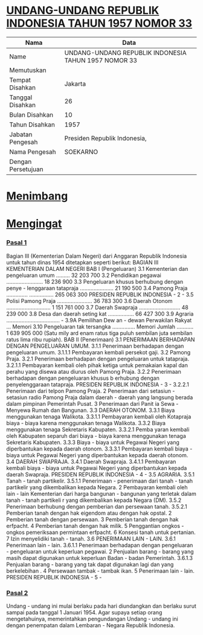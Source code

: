 # [UNDANG-UNDANG REPUBLIK INDONESIA TAHUN 1957 NOMOR 33](http://example.org/legal/document/uu/1957/33)

| Nama | Data |
| ------ | ----- |
|Name|UNDANG-UNDANG REPUBLIK INDONESIA TAHUN 1957 NOMOR 33|
|Memutuskan||
|Tempat Disahkan|Jakarta|
|Tanggal Disahkan|26|
|Bulan Disahkan|10|
|Tahun Disahkan|1957|
|Jabatan Pengesah|Presiden Republik Indonesia,|
|Nama Pengesah|SOEKARNO|
|Dengan Persetujuan||
# [Menimbang](http://example.org/legal/document/uu/1957/33/menimbang)

# [Mengingat](http://example.org/legal/document/uu/1957/33/mengingat)


### [Pasal 1](http://example.org/legal/document/uu/1957/33/pasal/0001)
Bagian III (Kementerian Dalam Negeri) dari Anggaran Republik Indonesia untuk tahun dinas 1954 ditetapkan seperti berikut: BAGIAN III KEMENTERIAN DALAM NEGERI BAB I (Pengeluaran) 3.1 Kementerian dan pengeluaran umum ......... 32 203 700 3.2 Pendidikan pegawai ........................ 18 236 900 3.3 Pengeluaran khusus berhubung dengan penye - lenggaraan tatapraja ...................... 21 190 500 3.4 Pamong Praja .............. ................ 265 063 300 PRESIDEN REPUBLIK INDONESIA - 2 - 3.5 Polisi Pamong Praja ....................... 36 783 300 3.6 Daerah Otonom ............................. 1 151 761 000 3.7 Daerah Swapraja ........................... 48 239 000 3.8 Desa dan daerah seting kat ................. 66 427 300 3.9 Agraria ................................... - 3.9A Pemilihan Dew an - dewan Perwakilan Rakyat ... Memori 3.10 Pengeluaran tak tersangka ............... Memori Jumlah ........... 1 639 905 000 (Satu mily ard enam ratus tiga puluh sembilan juta sembilan ratus lima ribu rupiah). BAB II (Penerimaan) 3.1 PENERIMAAN BERHADAPAN DENGAN PENGELUARAN UMUM. 3.1.1 Penerimaan berhadapan dengan pengeluaran umum. 3.1.1.1 Pembayaran kembali persekot gaji. 3.2 Pamong Praja. 3.2.1 Penerimaan berhadapan dengan pengeluaran untuk tatapraja. 3.2.1.1 Pembayaran kembali oleh pihak ketiga untuk pemakaian kapal dan perahu yang disewa atau diurus oleh Pamong Praja. 3.2.2 Penerimaan berhadapan dengan pengeluaran khusus b erhubung dengan penyelenggaraan tatapraja. PRESIDEN REPUBLIK INDONESIA - 3 - 3.2.2.1 Penerimaan dari telpon Pamong Praja. 2 Penerimaan dari setasiun - setasiun radio Pamong Praja dalam daerah - daerah yang langsung berada dalam pimpinan Pemerintah Pusat. 3 Penerimaan dari Panit ia Sewa - Menyewa Rumah dan Bangunan. 3.3 DAERAH OTONOM. 3.3.1 Biaya menggunakan tenaga Walikota. 3.3.1.1 Pembayaran kembali oleh Kotapraja biaya - biaya karena menggunakan tenaga Walikota. 3.3.2 Biaya menggunakan tenaga Sekretaris Kabupaten. 3.3.2.1 Pemba yaran kembali oleh Kabupaten separuh dari biaya - biaya karena menggunakan tenaga Sekretaris Kabupaten. 3.3.3 Biaya - biaya untuk Pegawai Negeri yang diperbantukan kepada daerah otonom. 3.3.3.1 Pembayaran kembali biaya - biaya untuk Pegawai Negeri yang diperbantukan kepada daerah otonom. 3.4 DAERAH SWAPRAJA. 3.4.1 Daerah Swapraja. 3.4.1.1 Pembayaran kembali biaya - biaya untuk Pegawai Negeri yang diperbantukan kepada daerah Swapraja. PRESIDEN REPUBLIK INDONESIA - 4 - 3.5 AGRARIA. 3.5.1 Tanah - tanah partikelir. 3.5.1.1 Penerimaan - penerimaan dari tanah - tanah partikelir yang dikembalikan kepada Negara. 2 Pembayaran kembali oleh lain - lain Kementerian dari harga bangunan - bangunan yang terletak dalam tanah - tanah partikeli r yang dikembalikan kepada Negara (DM). 3.5.2 Penerimaan berhubung dengan pemberian dan persewaan tanah. 3.5.2.1 Pemberian tanah dengan hak eigendom atau dengan hak opstal. 2 Pemberian tanah dengan persewaan. 3 Pemberian tanah dengan hak erfpacht. 4 Pemberian tanah dengan hak milik. 5 Penggantian ongkos - ongkos pemeriksaan permintaan erfpacht. 6 Konsesi tanah untuk pertanian. 7 Izin menyelidiki tanah - tanah. 3.6 PENERIMAAN LAIN - LAIN. 3.6.1 Penerimaan lain - lain. 3.6.1.1 Penerimaan berhadapan dengan pengeluaran - pengeluaran untuk keperluan pegawai. 2 Penjualan barang - barang yang masih dapat digunakan untuk keperluan Badan - badan Pemerintah. 3.6.1.3 Penjualan barang - barang yang tak dapat digunakan lagi dan yang berkelebihan . 4 Persewaan tambak - tambak ikan. 5 Penerimaan lain - lain. PRESIDEN REPUBLIK INDONESIA - 5 -


### [Pasal 2](http://example.org/legal/document/uu/1957/33/pasal/0002)
Undang - undang ini mulai berlaku pada hari diundangkan dan berlaku surut sampai pada tanggal 1 Januari 1954. Agar supaya setiap orang mengetahuinya, memerintahkan pengundangan Undang - undang ini dengan penempatan dalam Lembaran - Negara Republik Indonesia.
